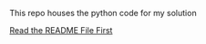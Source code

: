 This repo houses the python code for my solution

[Read the README File First](https://github.com/Brian-Enos/Leet_Code/tree/main/Fizz-Buzz#readme)